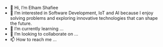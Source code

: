 - 👋 Hi, I’m Elham Shafiee
- 👀 I’m interested in Software Development, IoT and AI because I enjoy solving problems and exploring innovative technologies that can shape the future.
- 🌱 I’m currently learning ...
- 💞️ I’m looking to collaborate on ...
- 📫 How to reach me ...

<!---
elhamsha/elhamsha is a ✨ special ✨ repository because its `README.md` (this file) appears on your GitHub profile.
You can click the Preview link to take a look at your changes.
--->
